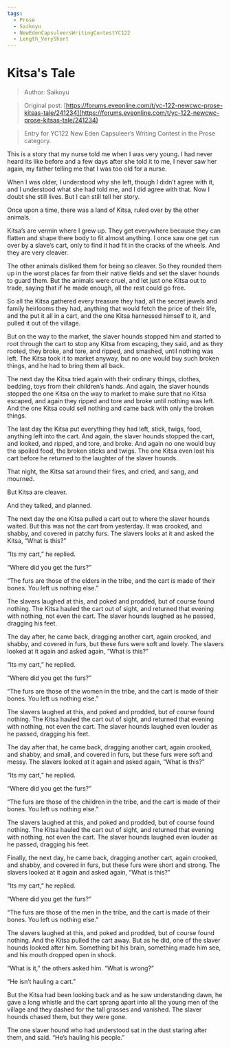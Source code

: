 ```yaml
---
tags:
  - Prose
  - Saikoyu
  - NewEdenCapsuleersWritingContestYC122
  - Length_VeryShort
---
```


# Kitsa's Tale

> Author: Saikoyu

> Original post: [https://forums.eveonline.com/t/yc-122-newcwc-prose-kitsas-tale/241234](https://forums.eveonline.com/t/yc-122-newcwc-prose-kitsas-tale/241234)

> Entry for YC122 New Eden Capsuleer’s Writing Contest in the Prose category.


This is a story that my nurse told me when I was very young. I had never heard its like before and a few days after she told it to me, I never saw her again, my father telling me that I was too old for a nurse.

When I was older, I understood why she left, though I didn’t agree with it, and I understood what she had told me, and I did agree with that. Now I doubt she still lives. But I can still tell her story.

Once upon a time, there was a land of Kitsa, ruled over by the other animals.

Kitsa’s are vermin where I grew up. They get everywhere because they can flatten and shape there body to fit almost anything. I once saw one get run over by a slave’s cart, only to find it had fit in the cracks of the wheels. And they are very cleaver.

The other animals disliked them for being so cleaver. So they rounded them up in the worst places far from their native fields and set the slaver hounds to guard them. But the animals were cruel, and let just one Kitsa out to trade, saying that if he made enough, all the rest could go free.

So all the Kitsa gathered every treasure they had, all the secret jewels and family heirlooms they had, anything that would fetch the price of their life, and the put it all in a cart, and the one Kitsa harnessed himself to it, and pulled it out of the village.

But on the way to the market, the slaver hounds stopped him and started to root through the cart to stop any Kitsa from escaping, they said, and as they rooted, they broke, and tore, and ripped, and smashed, until nothing was left. The Kitsa took it to market anyway, but no one would buy such broken things, and he had to bring them all back.

The next day the Kitsa tried again with their ordinary things, clothes, bedding, toys from their children’s hands. And again, the slaver hounds stopped the one Kitsa on the way to market to make sure that no Kitsa escaped, and again they ripped and tore and broke until nothing was left. And the one Kitsa could sell nothing and came back with only the broken things.

The last day the Kitsa put everything they had left, stick, twigs, food, anything left into the cart. And again, the slaver hounds stopped the cart, and looked, and ripped, and tore, and broke. And again no one would buy the spoiled food, the broken sticks and twigs. The one Kitsa even lost his cart before he returned to the laughter of the slaver hounds.

That night, the Kitsa sat around their fires, and cried, and sang, and mourned.

But Kitsa are cleaver.

And they talked, and planned.

The next day the one Kitsa pulled a cart out to where the slaver hounds waited. But this was not the cart from yesterday. It was crooked, and shabby, and covered in patchy furs. The slavers looks at it and asked the Kitsa, “What is this?”

“Its my cart,” he replied.

“Where did you get the furs?”

“The furs are those of the elders in the tribe, and the cart is made of their bones. You left us nothing else.”

The slavers laughed at this, and poked and prodded, but of course found nothing. The Kitsa hauled the cart out of sight, and returned that evening with nothing, not even the cart. The slaver hounds laughed as he passed, dragging his feet.

The day after, he came back, dragging another cart, again crooked, and shabby, and covered in furs, but these furs were soft and lovely. The slavers looked at it again and asked again, “What is this?”

“Its my cart,” he replied.

“Where did you get the furs?”

“The furs are those of the women in the tribe, and the cart is made of their bones. You left us nothing else.”

The slavers laughed at this, and poked and prodded, but of course found nothing. The Kitsa hauled the cart out of sight, and returned that evening with nothing, not even the cart. The slaver hounds laughed even louder as he passed, dragging his feet.

The day after that, he came back, dragging another cart, again crooked, and shabby, and small, and covered in furs, but these furs were soft and messy. The slavers looked at it again and asked again, “What is this?”

“Its my cart,” he replied.

“Where did you get the furs?”

“The furs are those of the children in the tribe, and the cart is made of their bones. You left us nothing else.”

The slavers laughed at this, and poked and prodded, but of course found nothing. The Kitsa hauled the cart out of sight, and returned that evening with nothing, not even the cart. The slaver hounds laughed even louder as he passed, dragging his feet.

Finally, the next day, he came back, dragging another cart, again crooked, and shabby, and covered in furs, but these furs were short and strong. The slavers looked at it again and asked again, “What is this?”

“Its my cart,” he replied.

“Where did you get the furs?”

“The furs are those of the men in the tribe, and the cart is made of their bones. You left us nothing else.”

The slavers laughed at this, and poked and prodded, but of course found nothing. And the Kitsa pulled the cart away. But as he did, one of the slaver hounds looked after him. Something bit his brain, something made him see, and his mouth dropped open in shock.

“What is it,” the others asked him. “What is wrong?”

“He isn’t hauling a cart.”

But the Kitsa had been looking back and as he saw understanding dawn, he gave a long whistle and the cart sprang apart into all the young men of the village and they dashed for the tall grasses and vanished. The slaver hounds chased them, but they were gone.

The one slaver hound who had understood sat in the dust staring after them, and said. “He’s hauling his people.”

